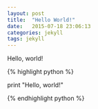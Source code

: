 ```yaml
---
layout: post
title:  "Hello World!"
date:   2015-07-18 23:06:13
categories: jekyll
tags: jekyll
---
```

Hello, world!

{% highlight python %}

print "Hello, world!"

{% endhighlight python %}